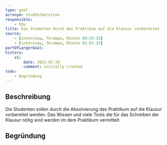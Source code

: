 ```yaml
---
type: goal
acronym: studVorbereiten
responsible: 
    - hbu
title: Die Studenten durch das Praktikum auf die Klausur vorbereiten
source: 
    - [interview, fkrampe, Minute 00:59:35]
    - [interview, fkrampe, Minute 01:01:15]
partOfLargerGoal:
history:
    v1:
        date: 2021-05-28
        comment: initially created
todo: 
    - Begründung
---
```


## Beschreibung

Die Studenten sollen durch die Absolvierung des Praktikum auf die Klausur vorbereitet werden. Das Wissen und viele Tools die für das Schreiben der Klausur
nötig sind werden im dem Praktikum vermittelt

## Begründung



